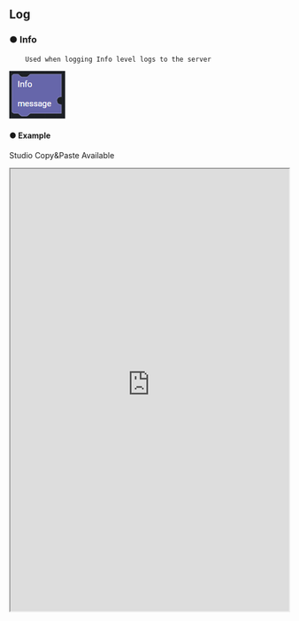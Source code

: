 ## Log

### ● Info

        Used when logging Info level logs to the server

![](,,/../img/assets/image%20%28243%29.png)

#### ● Example
<p class='comment'>Studio Copy&Paste Available</p>
<iframe
    src="https://d1sxhpvag16wqc.cloudfront.net/v3.1.0/log/info"
    width="100%"
    height="800px"
    allow=""
    sandbox="allow-scripts allow-same-origin" />
<div class="display-pdf">
    <p><img src="../../img/assets/image%20%28401%29.png" alt="" /></p>
    <p><img src="../../img/assets/image%20%28383%29.png" alt="" /></p>
</div>

#### ● Result

```text
// Console
[YY.MM.DD hh:mm:ss] [INFO] Info Message
```

### ● Debug

        Used when writing Debug level logs to the server

![](,,/../img/assets/image%20%28306%29.png)

#### ● Example
<p class='comment'>Studio Copy&Paste Available</p>
<iframe
    src="https://d1sxhpvag16wqc.cloudfront.net/v3.1.0/log/debug"
    width="100%"
    height="800px"
    allow=""
    sandbox="allow-scripts allow-same-origin" />
<div class="display-pdf">
    <p><img src="../../img/assets/image%20%28417%29.png" alt="" /></p>
    <p><img src="../../img/assets/image%20%28408%29.png" alt="" /></p>
</div>

#### ● Result

```text
// Console
[YY.MM.DD hh:mm:ss] [DEBUG] request:{"request":{"header":{"X-SYNCTREE-PLAN-ENVIRONMENT":"dev","X-SYNCTREE-REVISION-ID":"e19666876544e44b69bd8fc4c2bad6523d7ae66b1ba049b0014ebb3fe6e8876e","X-SYNCTREE-BIZUNIT-VERSION":"1.0","X-SYNCTREE-PLAN-ID":"33b859014cf93e29f4206620353f24b43fdbf6c2be7c2c9f94829a10f37f4626","X-SYNCTREE-PLAN-TEST-MODE":"bizunit","CONTENT-TYPE":"application\/json","USER-AGENT":"GuzzleHttp\/6.2.1 curl\/7.58.0 PHP\/7.3.19-1+ubuntu18.04.1+deb.sury.org+1","X-AMZN-TRACE-ID":"Root=1-6018ee65-602172e07f00b1e323928c74","HOST":"seoul.synctreengine.com:8443","X-FORWARDED-PORT":"8443","X-FORWARDED-PROTO":"https","X-FORWARDED-FOR":"13.209.187.36","CONTENT-LENGTH":"0"},"body":[]}}
```

### ● Error

        Used when writing error level logs to the server

![](../../img/assets/image%20%28262%29.png)

#### ● Example
<p class='comment'>Studio Copy&Paste Available</p>
<iframe
    src="https://d1sxhpvag16wqc.cloudfront.net/v3.1.0/log/error"
    width="100%"
    height="800px"
    allow=""
    sandbox="allow-scripts allow-same-origin" />
<div class="display-pdf">
    <p><img src="../../img/assets/image%20%28403%29.png" alt="" /></p>
    <p><img src="../../img/assets/image%20%28429%29.png" alt="" /></p>
</div>

#### ● Result

```text
// Console
[YY.MM.DD hh:mm:ss] [ERROR] Error Message
```
